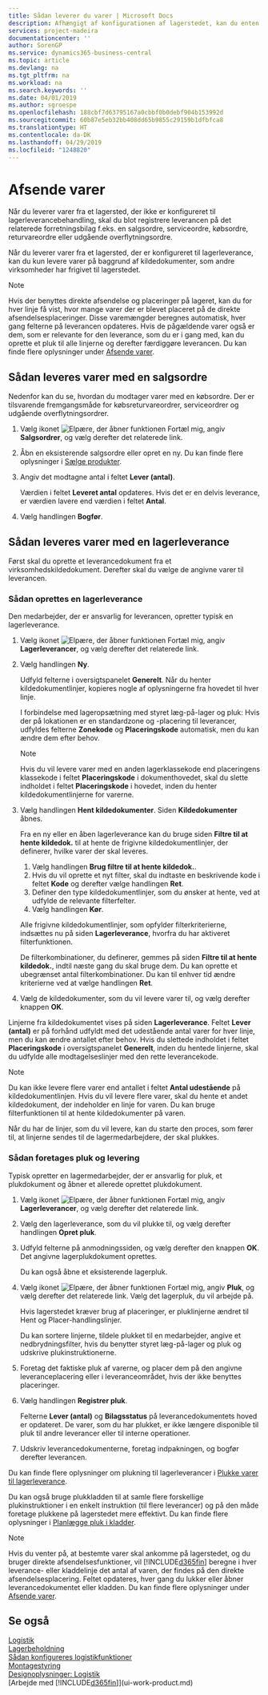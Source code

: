 ```yaml
---
title: Sådan leverer du varer | Microsoft Docs
description: Afhængigt af konfigurationen af lagerstedet, kan du enten registrere leverance på det relaterede udgående forretningsdokument, f.eks. en salgsordre, direkte, eller du kan bruge lagerleverancedokumenter, der accepterer et workflow og kan integreres med forskellige lageraktiviteter.
services: project-madeira
documentationcenter: ''
author: SorenGP
ms.service: dynamics365-business-central
ms.topic: article
ms.devlang: na
ms.tgt_pltfrm: na
ms.workload: na
ms.search.keywords: ''
ms.date: 04/01/2019
ms.author: sgroespe
ms.openlocfilehash: 188cbf7d63795167a0cbbf0b0debf904b153992d
ms.sourcegitcommit: 60b87e5eb32bb408dd65b9855c29159b1dfbfca8
ms.translationtype: HT
ms.contentlocale: da-DK
ms.lasthandoff: 04/29/2019
ms.locfileid: "1248820"
---
```

# <a name="ship-items"></a>Afsende varer
Når du leverer varer fra et lagersted, der ikke er konfigureret til lagerleverancebehandling, skal du blot registrere leverancen på det relaterede forretningsbilag f.eks. en salgsordre, serviceordre, købsordre, returvareordre eller udgående overflytningsordre.

Når du leverer varer fra et lagersted, der er konfigureret til lagerleverance, kan du kun levere varer på baggrund af kildedokumenter, som andre virksomheder har frigivet til lagerstedet.

> [!NOTE]
> Hvis der benyttes direkte afsendelse og placeringer på lageret, kan du for hver linje få vist, hvor mange varer der er blevet placeret på de direkte afsendelsesplaceringer. Disse varemængder beregnes automatisk, hver gang felterne på leverancen opdateres. Hvis de pågældende varer også er dem, som er relevante for den leverance, som du er i gang med, kan du oprette et pluk til alle linjerne og derefter færdiggøre leverancen. Du kan finde flere oplysninger under [Afsende varer](warehouse-how-to-cross-dock-items.md).

## <a name="to-ship-items-with-a-sales-order"></a>Sådan leveres varer med en salgsordre
Nedenfor kan du se, hvordan du modtager varer med en købsordre. Der er tilsvarende fremgangsmåde for købsreturvareordrer, serviceordrer og udgående overflytningsordrer.  
1. Vælg ikonet ![Elpære, der åbner funktionen Fortæl mig](media/ui-search/search_small.png "Fortæl mig, hvad du vil foretage dig"), angiv **Salgsordrer**, og vælg derefter det relaterede link.
2. Åbn en eksisterende salgsordre eller opret en ny. Du kan finde flere oplysninger i [Sælge produkter](sales-how-sell-products.md).
3. Angiv det modtagne antal i feltet **Lever (antal)**.

    Værdien i feltet **Leveret antal** opdateres. Hvis det er en delvis leverance, er værdien lavere end værdien i feltet **Antal**.
4. Vælg handlingen **Bogfør**.

## <a name="to-ship-items-with-a-warehouse-shipment"></a>Sådan leveres varer med en lagerleverance
Først skal du oprette et leverancedokument fra et virksomhedskildedokument. Derefter skal du vælge de angivne varer til leverancen.

### <a name="to-create-a-warehouse-shipment"></a>Sådan oprettes en lagerleverance
Den medarbejder, der er ansvarlig for leverancen, opretter typisk en lagerleverance.
1.  Vælg ikonet ![Elpære, der åbner funktionen Fortæl mig](media/ui-search/search_small.png "Fortæl mig, hvad du vil foretage dig"), angiv **Lagerleverancer**, og vælg derefter det relaterede link.  
2.  Vælg handlingen **Ny**.  

    Udfyld felterne i oversigtspanelet **Generelt**. Når du henter kildedokumentlinjer, kopieres nogle af oplysningerne fra hovedet til hver linje.  

    I forbindelse med lageropsætning med styret læg-på-lager og pluk: Hvis der på lokationen er en standardzone og -placering til leverancer, udfyldes felterne **Zonekode** og **Placeringskode** automatisk, men du kan ændre dem efter behov.  

    > [!NOTE]  
    >  Hvis du vil levere varer med en anden lagerklassekode end placeringens klassekode i feltet **Placeringskode** i dokumenthovedet, skal du slette indholdet i feltet **Placeringskode** i hovedet, inden du henter kildedokumentlinjerne for varerne.  
3.  Vælg handlingen **Hent kildedokumenter**. Siden **Kildedokumenter** åbnes.

    Fra en ny eller en åben lagerleverance kan du bruge siden **Filtre til at hente kildedok.** til at hente de frigivne kildedokumentlinjer, der definerer, hvilke varer der skal leveres.

    1. Vælg handlingen **Brug filtre til at hente kildedok.**.  
    2. Hvis du vil oprette et nyt filter, skal du indtaste en beskrivende kode i feltet **Kode** og derefter vælge handlingen **Ret**.  
    3. Definer den type kildedokumentlinjer, som du ønsker at hente, ved at udfylde de relevante filterfelter.  
    4. Vælg handlingen **Kør**.  

    Alle frigivne kildedokumentlinjer, som opfylder filterkriterierne, indsættes nu på siden **Lagerleverance**, hvorfra du har aktiveret filterfunktionen.  

    De filterkombinationer, du definerer, gemmes på siden **Filtre til at hente kildedok.**, indtil næste gang du skal bruge dem. Du kan oprette et ubegrænset antal filterkombinationer. Du kan til enhver tid ændre kriterierne ved at vælge handlingen **Ret**.

4.  Vælg de kildedokumenter, som du vil levere varer til, og vælg derefter knappen **OK**.  

Linjerne fra kildedokumentet vises på siden **Lagerleverance**. Feltet **Lever (antal)** er på forhånd udfyldt med det udestående antal varer for hver linje, men du kan ændre antallet efter behov. Hvis du slettede indholdet i feltet **Placeringskode** i oversigtspanelet **Generelt**, inden du hentede linjerne, skal du udfylde alle modtagelseslinjer med den rette leverancekode.  

> [!NOTE]  
>  Du kan ikke levere flere varer end antallet i feltet **Antal udestående** på kildedokumentlinjen. Hvis du vil levere flere varer, skal du hente et andet kildedokument, der indeholder en linje for varen. Du kan bruge filterfunktionen til at hente kildedokumenter på varen.  

Når du har de linjer, som du vil levere, kan du starte den proces, som fører til, at linjerne sendes til de lagermedarbejdere, der skal plukkes.

### <a name="to-pick-and-ship"></a>Sådan foretages pluk og levering
Typisk opretter en lagermedarbejder, der er ansvarlig for pluk, et plukdokument og åbner et allerede oprettet plukdokument.
1. Vælg ikonet ![Elpære, der åbner funktionen Fortæl mig](media/ui-search/search_small.png "Fortæl mig, hvad du vil foretage dig"), angiv **Lagerleverancer**, og vælg derefter det relaterede link.
2. Vælg den lagerleverance, som du vil plukke til, og vælg derefter handlingen **Opret pluk**.
3. Udfyld felterne på anmodningssiden, og vælg derefter den knappen **OK**. Det angivne lagerplukdokument oprettes.

    Du kan også åbne et eksisterende lagerpluk.
4. Vælg ikonet ![Elpære, der åbner funktionen Fortæl mig](media/ui-search/search_small.png "Fortæl mig, hvad du vil foretage dig"), angiv **Pluk**, og vælg derefter det relaterede link. Vælg det lagerpluk, du vil arbejde på.

    Hvis lagerstedet kræver brug af placeringer, er pluklinjerne ændret til Hent og Placer-handlingslinjer.

    Du kan sortere linjerne, tildele plukket til en medarbejder, angive et nedbrydningsfilter, hvis du benytter styret læg-på-lager og pluk og udskrive plukinstruktionerne.

5. Foretag det faktiske pluk af varerne, og placer dem på den angivne leveranceplacering eller i leveranceområdet, hvis der ikke benyttes placeringer.
6. Vælg handlingen **Registrer pluk**.

    Felterne **Lever (antal)** og **Bilagsstatus** på leverancedokumentets hoved er opdateret. De varer, som du har plukket, er ikke længere disponible til pluk til andre leverancer eller til interne operationer.
7. Udskriv leverancedokumenterne, foretag indpakningen, og bogfør derefter leverancen.

Du kan finde flere oplysninger om plukning til lagerleverancer i [Plukke varer til lagerleverance](warehouse-how-to-pick-items-for-warehouse-shipment.md).

Du kan også bruge plukkladden til at samle flere forskellige plukinstruktioner i en enkelt instruktion (til flere leverancer) og på den måde foretage plukkene på lagerstedet mere effektivt. Du kan finde flere oplysninger i [Planlægge pluk i kladder](warehouse-how-to-plan-picks-in-worksheets.md).

> [!NOTE]
> Hvis du venter på, at bestemte varer skal ankomme på lagerstedet, og du bruger direkte afsendelsesfunktioner, vil [!INCLUDE[d365fin](includes/d365fin_md.md)] beregne i hver leverance- eller kladdelinje det antal af varen, der findes på den direkte afsendelsesplacering. Feltet opdateres, hver gang du lukker eller åbner leverancedokumentet eller kladden. Du kan finde flere oplysninger under [Afsende varer](warehouse-how-to-cross-dock-items.md).

## <a name="see-also"></a>Se også  
[Logistik](warehouse-manage-warehouse.md)  
[Lagerbeholdning](inventory-manage-inventory.md)  
[Sådan konfigureres logistikfunktioner](warehouse-setup-warehouse.md)     
[Montagestyring](assembly-assemble-items.md)    
[Designoplysninger: Logistik](design-details-warehouse-management.md)  
[Arbejde med [!INCLUDE[d365fin](includes/d365fin_md.md)]](ui-work-product.md)
